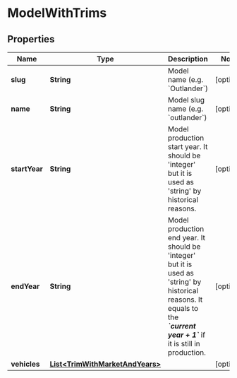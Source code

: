 
# ModelWithTrims

## Properties
Name | Type | Description | Notes
------------ | ------------- | ------------- | -------------
**slug** | **String** | Model name (e.g. &#x60;Outlander&#x60;) |  [optional]
**name** | **String** | Model slug name (e.g. &#x60;outlander&#x60;) |  [optional]
**startYear** | **String** | Model production start year. It should be &#39;integer&#39; but it is used as &#39;string&#39; by historical reasons. |  [optional]
**endYear** | **String** | Model production end year. It should be &#39;integer&#39; but it is used as &#39;string&#39; by  historical reasons.  It equals to the __*&#x60;current year + 1&#x60;*__ if it is still in production. |  [optional]
**vehicles** | [**List&lt;TrimWithMarketAndYears&gt;**](TrimWithMarketAndYears.md) |  |  [optional]



